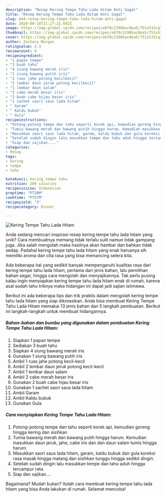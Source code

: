 ```yaml
---
description: "Resep Kering Tempe Tahu Lada Hitam Anti Gagal"
title: "Resep Kering Tempe Tahu Lada Hitam Anti Gagal"
slug: 844-resep-kering-tempe-tahu-lada-hitam-anti-gagal
date: 2020-09-18T21:27:23.692Z
image: https://img-global.cpcdn.com/recipes/ebf8c2298bac8ea5/751x532cq70/kering-tempe-tahu-lada-hitam-foto-resep-utama.jpg
thumbnail: https://img-global.cpcdn.com/recipes/ebf8c2298bac8ea5/751x532cq70/kering-tempe-tahu-lada-hitam-foto-resep-utama.jpg
cover: https://img-global.cpcdn.com/recipes/ebf8c2298bac8ea5/751x532cq70/kering-tempe-tahu-lada-hitam-foto-resep-utama.jpg
author: Zachary Morgan
ratingvalue: 4.3
reviewcount: 9
recipeingredient:
- "1 papan tempe"
- "3 buah tahu"
- "4 siung bawang merah iris"
- "1 siung bawang putih iris"
- "1 ruas jahe potong kecilkecil"
- "2 lembar daun jeruk potong kecilkecil"
- "1 lembar daun salam"
- "2 cabe merah besar iris"
- "2 buah cabe hijau besar iris"
- "1 sachet saori saus lada hitam"
- " Garam"
- " Kaldu bubuk"
- " Gula"
recipeinstructions:
- "Potong-potong tempe dan tahu seperti korek api, kemudian goreng hingga kering dan sisihkan"
- "Tumia bawang merah dan bawang putih hingga harum. Kemudian masukkan daun jeruk, jahe, cabe iris dan dan daun salam tumis hingga harum."
- "Masukkan saori saus lada hitam, garam, kaldu bubuk dan gula koreksi rasa masak hingga matang dan sisihkan tunggu hingga sedikit dingin."
- "Setelah sudah dingin lalu masukkan tempe dan tahu aduh hingga tercampur rata."
- "Siap dan sajikan...."
categories:
- Resep
tags:
- kering
- tempe
- tahu

katakunci: kering tempe tahu 
nutrition: 209 calories
recipecuisine: Indonesian
preptime: "PT20M"
cooktime: "PT57M"
recipeyield: "3"
recipecategory: Dinner

---
```



![Kering Tempe Tahu Lada Hitam](https://img-global.cpcdn.com/recipes/ebf8c2298bac8ea5/751x532cq70/kering-tempe-tahu-lada-hitam-foto-resep-utama.jpg)

Anda sedang mencari inspirasi resep kering tempe tahu lada hitam yang unik? Cara membuatnya memang tidak terlalu sulit namun tidak gampang juga. Jika salah mengolah maka hasilnya akan hambar dan bahkan tidak sedap. Padahal kering tempe tahu lada hitam yang enak harusnya sih memiliki aroma dan cita rasa yang bisa memancing selera kita.

Ada beberapa hal yang sedikit banyak mempengaruhi kualitas rasa dari kering tempe tahu lada hitam, pertama dari jenis bahan, lalu pemilihan bahan segar, hingga cara mengolah dan menyajikannya. Tak perlu pusing kalau ingin menyiapkan kering tempe tahu lada hitam enak di rumah, karena asal sudah tahu triknya maka hidangan ini dapat jadi sajian istimewa.




Berikut ini ada beberapa tips dan trik praktis dalam mengolah kering tempe tahu lada hitam yang siap dikreasikan. Anda bisa membuat Kering Tempe Tahu Lada Hitam memakai 13 jenis bahan dan 5 langkah pembuatan. Berikut ini langkah-langkah untuk membuat hidangannya.

<!--inarticleads1-->

##### Bahan-bahan dan bumbu yang digunakan dalam pembuatan Kering Tempe Tahu Lada Hitam:

1. Siapkan 1 papan tempe
1. Sediakan 3 buah tahu
1. Siapkan 4 siung bawang merah iris
1. Gunakan 1 siung bawang putih iris
1. Ambil 1 ruas jahe potong kecil-kecil
1. Ambil 2 lembar daun jeruk potong kecil-kecil
1. Ambil 1 lembar daun salam
1. Ambil 2 cabe merah besar iris
1. Gunakan 2 buah cabe hijau besar iris
1. Gunakan 1 sachet saori saus lada hitam
1. Ambil  Garam
1. Ambil  Kaldu bubuk
1. Gunakan  Gula




<!--inarticleads2-->

##### Cara menyiapkan Kering Tempe Tahu Lada Hitam:

1. Potong-potong tempe dan tahu seperti korek api, kemudian goreng hingga kering dan sisihkan
1. Tumia bawang merah dan bawang putih hingga harum. Kemudian masukkan daun jeruk, jahe, cabe iris dan dan daun salam tumis hingga harum.
1. Masukkan saori saus lada hitam, garam, kaldu bubuk dan gula koreksi rasa masak hingga matang dan sisihkan tunggu hingga sedikit dingin.
1. Setelah sudah dingin lalu masukkan tempe dan tahu aduh hingga tercampur rata.
1. Siap dan sajikan....




Bagaimana? Mudah bukan? Itulah cara membuat kering tempe tahu lada hitam yang bisa Anda lakukan di rumah. Selamat mencoba!
